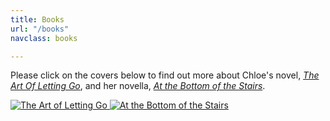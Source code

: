 ```yaml
---
title: Books
url: "/books"
navclass: books

---
```


Please click on the covers below to find out more about Chloe's novel, [_The Art
Of Letting Go_](/the-art-of-letting-go/), and her novella, [_At the Bottom of
the Stairs_](/at-the-bottom-of-the-stairs/).

<div class="books">
  <a href="/the-art-of-letting-go/">
    <img alt="The Art of Letting Go" src="/img/taolg-cover.jpg">
  </a>

  <a href="/at-the-bottom-of-the-stairs/">
    <img alt="At the Bottom of the Stairs" src="/img/atbots-cover.jpg"
      srcset="/img/atbots-cover-2x.jpg 2x, /img/atbots-cover-3x.jpg 3x">
  </a>
</div>